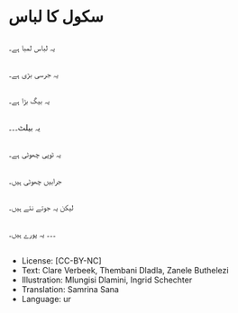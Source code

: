 # سکول کا لباس

##
یہ لباس لمبا ہے۔

##
یہ جرسی بڑی ہے۔

##
یہ بیگ بڑا ہے۔

##
یہ بیلٹ۔۔۔

##
یہ ٹوپی چھوٹی ہے۔

##
جرابیں چھوٹی ہیں۔

##
لیکن یہ جوتے نئے ہیں۔

##
۔۔۔ یہ پورے ہیں۔

##
* License: [CC-BY-NC]
* Text: Clare Verbeek, Thembani Dladla, Zanele Buthelezi
* Illustration: Mlungisi Dlamini, Ingrid Schechter
* Translation: Samrina Sana
* Language: ur
